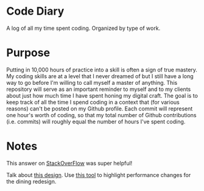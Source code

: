 Code Diary
==========

A log of all my time spent coding. Organized by type of work.

# Purpose

Putting in 10,000 hours of practice into a skill is often a sign of true mastery. My coding skills are at a level that I never dreamed of but I still have a long way to go before I'm willing to call myself a master of anything. This repository will serve as an important reminder to myself and to my clients about just how much time I have spent honing my digital craft. The goal is to keep track of all the time I spend coding in a context that (for various reasons) can't be posted on my Github profile. Each commit will represent one hour's worth of coding, so that my total number of Github contributions (i.e. commits) will roughly equal the number of hours I've spent coding.

# Notes

This answer on [StackOverFlow](https://stackoverflow.com/a/3898842) was super helpful!

Talk about [this design](http://markconference.rutgers.edu/). Use [this tool](https://tools.pingdom.com/) to highlight performance changes for the dining redesign.
